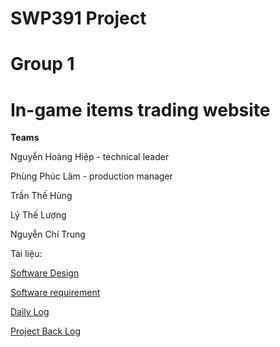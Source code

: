 # SWP391 Project
# Group 1 
# In-game items trading website
  **Teams**
  
Nguyễn Hoàng Hiệp - technical leader

Phùng Phúc Lâm - production manager

Trần Thế Hùng 

Lý Thế Lượng

Nguyễn Chí Trung 

Tài liệu:

[Software Design](https://docs.google.com/document/d/1TcwIWhHrKaECqe70mnsV8_mucIcPwoZA-GE4UoVo7OM/edit#heading=h.tyjcwt)

[Software requirement](https://docs.google.com/document/d/17vkZqQKNwW8uvyz9gE7J0moQE1pAq2jaMNaCkiHZf04/edit)

[Daily Log](https://docs.google.com/spreadsheets/d/1VWTJeDWcJItloYncrRG8kqn6nCSnTeA0DwjpmOvqU2Y/edit#gid=0)

[Project Back Log](https://discord.com/channels/1107676694665511014/1107676695416283331/1110510001010778223)
